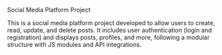 Social Media Platform Project

This is a social media platform project developed to allow users to create, read, update, and delete posts. It includes user authentication (login and registration) and displays posts, profiles, and more, following a modular structure with JS modules and API integrations.
